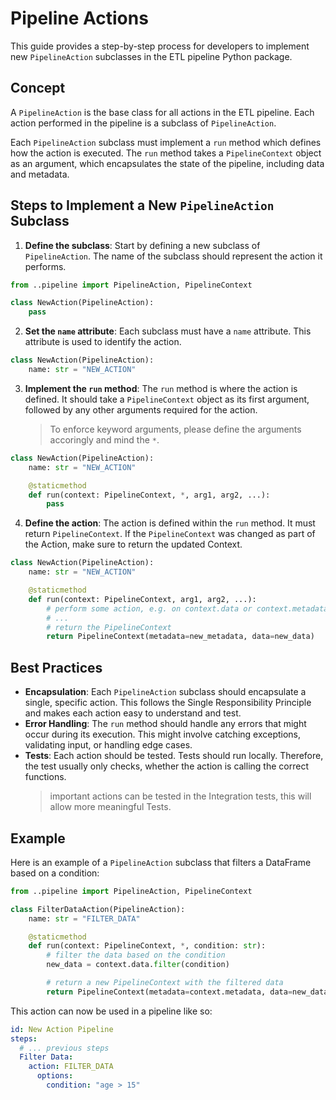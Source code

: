 # Pipeline Actions

This guide provides a step-by-step process for developers to implement new
`PipelineAction` subclasses in the ETL pipeline Python package.

## Concept

A `PipelineAction` is the base class for all actions in the ETL pipeline. Each
action performed in the pipeline is a subclass of `PipelineAction`.

Each `PipelineAction` subclass must implement a `run` method which defines how
the action is executed. The `run` method takes a `PipelineContext` object as an
argument, which encapsulates the state of the pipeline, including data and
metadata.

## Steps to Implement a New `PipelineAction` Subclass

1. **Define the subclass**: Start by defining a new subclass of
   `PipelineAction`. The name of the subclass should represent the action it
   performs.

```python
from ..pipeline import PipelineAction, PipelineContext

class NewAction(PipelineAction):
    pass
```

2. **Set the `name` attribute**: Each subclass must have a `name` attribute.
   This attribute is used to identify the action.

```python
class NewAction(PipelineAction):
    name: str = "NEW_ACTION"
```

3. **Implement the `run` method**: The `run` method is where the action is
   defined. It should take a `PipelineContext` object as its first argument,
   followed by any other arguments required for the action.

   > To enforce keyword arguments, please define the arguments accoringly and
   > mind the `*`.

```python
class NewAction(PipelineAction):
    name: str = "NEW_ACTION"

    @staticmethod
    def run(context: PipelineContext, *, arg1, arg2, ...):
        pass
```

4. **Define the action**: The action is defined within the `run` method. It must
   return `PipelineContext`. If the `PipelineContext` was changed as part of the
   Action, make sure to return the updated Context.

```python
class NewAction(PipelineAction):
    name: str = "NEW_ACTION"

    @staticmethod
    def run(context: PipelineContext, arg1, arg2, ...):
        # perform some action, e.g. on context.data or context.metadata
        # ...
        # return the PipelineContext
        return PipelineContext(metadata=new_metadata, data=new_data)
```

## Best Practices

- **Encapsulation**: Each `PipelineAction` subclass should encapsulate a single,
  specific action. This follows the Single Responsibility Principle and makes
  each action easy to understand and test.
- **Error Handling**: The `run` method should handle any errors that might occur
  during its execution. This might involve catching exceptions, validating
  input, or handling edge cases.
- **Tests**: Each action should be tested. Tests should run locally. Therefore,
  the test usually only checks, whether the action is calling the correct
  functions.
  > important actions can be tested in the Integration tests, this will allow
  > more meaningful Tests.

## Example

Here is an example of a `PipelineAction` subclass that filters a DataFrame based
on a condition:

```python
from ..pipeline import PipelineAction, PipelineContext

class FilterDataAction(PipelineAction):
    name: str = "FILTER_DATA"

    @staticmethod
    def run(context: PipelineContext, *, condition: str):
        # filter the data based on the condition
        new_data = context.data.filter(condition)

        # return a new PipelineContext with the filtered data
        return PipelineContext(metadata=context.metadata, data=new_data)
```

This action can now be used in a pipeline like so:

```yaml
id: New Action Pipeline
steps:
  # ... previous steps
  Filter Data:
    action: FILTER_DATA
      options:
        condition: "age > 15"
```

